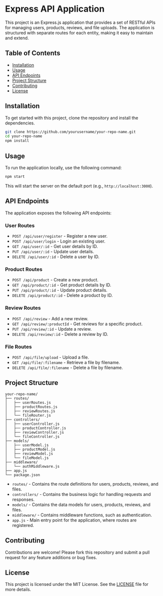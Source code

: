 # Express API Application

This project is an Express.js application that provides a set of RESTful APIs for managing users, products, reviews, and file uploads. The application is structured with separate routes for each entity, making it easy to maintain and extend.

## Table of Contents

-   [Installation](#installation)
-   [Usage](#usage)
-   [API Endpoints](#api-endpoints)
-   [Project Structure](#project-structure)
-   [Contributing](#contributing)
-   [License](#license)

## Installation

To get started with this project, clone the repository and install the dependencies.

```bash
git clone https://github.com/yourusername/your-repo-name.git
cd your-repo-name
npm install
```

## Usage

To run the application locally, use the following command:

```bash
npm start
```

This will start the server on the default port (e.g., `http://localhost:3000`).

## API Endpoints

The application exposes the following API endpoints:

### User Routes

-   `POST /api/user/register` - Register a new user.
-   `POST /api/user/login` - Login an existing user.
-   `GET /api/user/:id` - Get user details by ID.
-   `PUT /api/user/:id` - Update user details.
-   `DELETE /api/user/:id` - Delete a user by ID.

### Product Routes

-   `POST /api/product` - Create a new product.
-   `GET /api/product/:id` - Get product details by ID.
-   `PUT /api/product/:id` - Update product details.
-   `DELETE /api/product/:id` - Delete a product by ID.

### Review Routes

-   `POST /api/review` - Add a new review.
-   `GET /api/review/:productId` - Get reviews for a specific product.
-   `PUT /api/review/:id` - Update a review.
-   `DELETE /api/review/:id` - Delete a review by ID.

### File Routes

-   `POST /api/file/upload` - Upload a file.
-   `GET /api/file/:filename` - Retrieve a file by filename.
-   `DELETE /api/file/:filename` - Delete a file by filename.

## Project Structure

```plaintext
your-repo-name/
├── routes/
│   ├── userRoutes.js
│   ├── productRoutes.js
│   ├── reviewRoutes.js
│   └── fileRouter.js
├── controllers/
│   ├── userController.js
│   ├── productController.js
│   ├── reviewController.js
│   └── fileController.js
├── models/
│   ├── userModel.js
│   ├── productModel.js
│   ├── reviewModel.js
│   └── fileModel.js
├── middleware/
│   └── authMiddleware.js
├── app.js
└── package.json
```

-   `routes/` - Contains the route definitions for users, products, reviews, and files.
-   `controllers/` - Contains the business logic for handling requests and responses.
-   `models/` - Contains the data models for users, products, reviews, and files.
-   `middleware/` - Contains middleware functions, such as authentication.
-   `app.js` - Main entry point for the application, where routes are registered.

## Contributing

Contributions are welcome! Please fork this repository and submit a pull request for any feature additions or bug fixes.

## License

This project is licensed under the MIT License. See the [LICENSE](LICENSE) file for more details.
